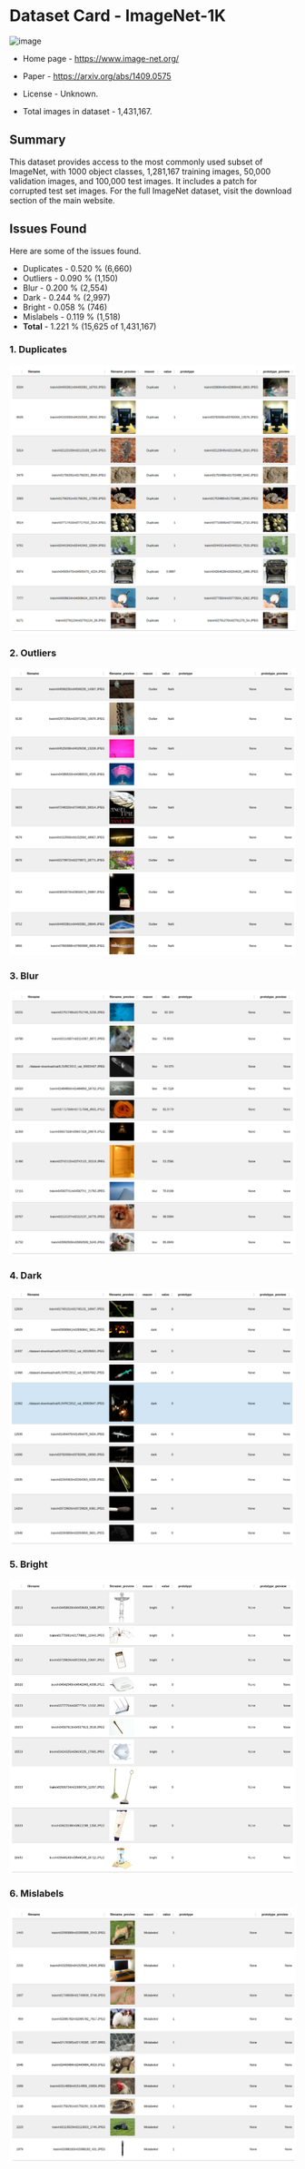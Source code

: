 # Dataset Card - ImageNet-1K
![image](https://cs.stanford.edu/people/karpathy/cnnembed/cnn_embed_full_1k.jpg)

+ Home page - https://www.image-net.org/

+ Paper - https://arxiv.org/abs/1409.0575

+ License - Unknown.

+ Total images in dataset - 1,431,167.


## Summary
This dataset provides access to the most commonly used subset of ImageNet, with 1000 object classes, 1,281,167 training images, 50,000 validation images, and 100,000 test images. It includes a patch for corrupted test set images. For the full ImageNet dataset, visit the download section of the main website.


## Issues Found
Here are some of the issues found.

+ Duplicates - 0.520 % (6,660)
+ Outliers - 0.090 % (1,150)
+ Blur - 0.200 % (2,554)
+ Dark - 0.244 % (2,997)
+ Bright - 0.058 % (746)
+ Mislabels - 0.119 % (1,518)
+ **Total** - 1.221 % (15,625 of 1,431,167)

### 1. Duplicates
![duplicates](./duplicates.png)

### 2. Outliers
![outliers](./outliers.png)

### 3. Blur
![blur](./blur.png)

### 4. Dark
![dark](./dark.png)

### 5. Bright
![brigth](./bright.png)

### 6. Mislabels
![mislabels](./mislabels.png)
